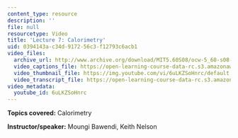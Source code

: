 ```yaml
---
content_type: resource
description: ''
file: null
resourcetype: Video
title: 'Lecture 7: Calorimetry'
uid: 0394143a-c34d-9172-56c3-f12793c6acb1
video_files:
  archive_url: http://www.archive.org/download/MIT5.60S08/ocw-5_60-s08-lec07_300k.mp4
  video_captions_file: https://open-learning-course-data-rc.s3.amazonaws.com/5-60-thermodynamics-kinetics-spring-2008/fb39f425e7465463ace795d6cf0faf34_6uLKZSoHnrc.vtt
  video_thumbnail_file: https://img.youtube.com/vi/6uLKZSoHnrc/default.jpg
  video_transcript_file: https://open-learning-course-data-rc.s3.amazonaws.com/5-60-thermodynamics-kinetics-spring-2008/d77993520407a33003faf4748b78c158_6uLKZSoHnrc.pdf
video_metadata:
  youtube_id: 6uLKZSoHnrc
---
```


**Topics covered:** Calorimetry

**Instructor/speaker:** Moungi Bawendi, Keith Nelson